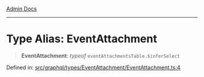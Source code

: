 [Admin Docs](/)

***

# Type Alias: EventAttachment

> **EventAttachment**: *typeof* `eventAttachmentsTable.$inferSelect`

Defined in: [src/graphql/types/EventAttachment/EventAttachment.ts:4](https://github.com/PurnenduMIshra129th/talawa-api/blob/4369c9351f5b76f958b297b25ab2b17196210af9/src/graphql/types/EventAttachment/EventAttachment.ts#L4)
